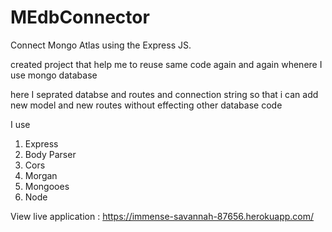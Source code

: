 # MEdbConnector
Connect Mongo Atlas using the Express JS.

created project that help me to reuse same code again and again whenere I use mongo database 

here I seprated databse and routes and connection string so that i can add new model and new routes without effecting other database code

I use
1. Express
2. Body Parser
3. Cors
4. Morgan
5. Mongooes
6. Node


View live application : https://immense-savannah-87656.herokuapp.com/ 

